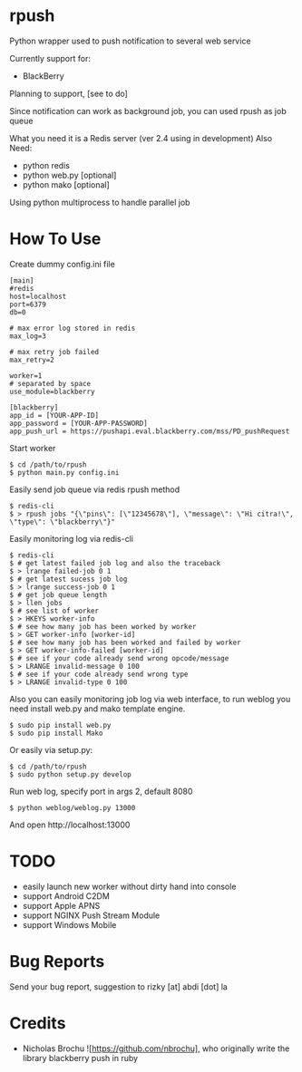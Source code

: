 rpush
=====

Python wrapper used to push notification to several web service

Currently support for:

 * BlackBerry

Planning to support, [see to do]
 
Since notification can work as background job, you can used rpush as job queue

What you need it is a Redis server (ver 2.4 using in development)
Also Need:

 * python redis
 * python web.py [optional]
 * python mako [optional]
 
Using python multiprocess to handle parallel job

How To Use
==========

Create dummy config.ini file

    [main]
    #redis
    host=localhost
    port=6379
    db=0
    
    # max error log stored in redis
    max_log=3
    
    # max retry job failed
    max_retry=2
    
    worker=1
    # separated by space
    use_module=blackberry
    
    [blackberry]
    app_id = [YOUR-APP-ID]
    app_password = [YOUR-APP-PASSWORD]
    app_push_url = https://pushapi.eval.blackberry.com/mss/PD_pushRequest
    
Start worker

    $ cd /path/to/rpush
    $ python main.py config.ini
    
Easily send job queue via redis rpush method

    $ redis-cli
    $ > rpush jobs "{\"pins\": [\"12345678\"], \"message\": \"Hi citra!\", \"type\": \"blackberry\"}"
    
Easily monitoring log via redis-cli

    $ redis-cli
    $ # get latest failed job log and also the traceback
    $ > lrange failed-job 0 1
    $ # get latest sucess job log
    $ > lrange success-job 0 1
    $ # get job queue length
    $ > llen jobs
    $ # see list of worker
    $ > HKEYS worker-info
    $ # see how many job has been worked by worker
    $ > GET worker-info [worker-id]
    $ # see how many job has been worked and failed by worker
    $ > GET worker-info-failed [worker-id]
    $ # see if your code already send wrong opcode/message
    $ > LRANGE invalid-message 0 100
    $ # see if your code already send wrong type
    $ > LRANGE invalid-type 0 100

Also you can easily monitoring job log via web interface,
to run weblog you need install web.py and mako template engine.

    $ sudo pip install web.py
    $ sudo pip install Mako

Or easily via setup.py:

    $ cd /path/to/rpush
    $ sudo python setup.py develop

Run web log, specify port in args 2, default 8080

    $ python weblog/weblog.py 13000

And open http://localhost:13000

TODO
====

 * easily launch new worker without dirty hand into console
 * support Android C2DM
 * support Apple APNS
 * support NGINX Push Stream Module
 * support Windows Mobile
 
Bug Reports
===========

Send your bug report, suggestion to rizky [at] abdi [dot] la

Credits
=======

 * Nicholas Brochu ![https://github.com/nbrochu], who originally write the library blackberry push in ruby

